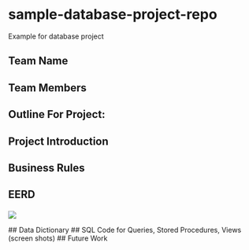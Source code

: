 # sample-database-project-repo
Example for database project
## Team Name
## Team Members
## Outline For Project:
## Project Introduction
## Business Rules
## EERD<br><p>
<img src="eerd.png">
</p>
## Data Dictionary
## SQL Code for Queries, Stored Procedures, Views (screen shots)
## Future Work
